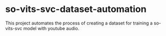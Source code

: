 # so-vits-svc-dataset-automation
This project automates the process of creating a dataset for training a so-vits-svc model with youtube audio.
